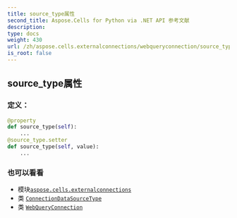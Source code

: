 ```yaml
---
title: source_type属性
second_title: Aspose.Cells for Python via .NET API 参考文献
description:
type: docs
weight: 430
url: /zh/aspose.cells.externalconnections/webqueryconnection/source_type/
is_root: false
---
```

## source_type属性
### 定义：
```python
@property
def source_type(self):
    ...
@source_type.setter
def source_type(self, value):
    ...
```

### 也可以看看
* 模块[`aspose.cells.externalconnections`](../../)
* 类 [`ConnectionDataSourceType`](/cells/python-net/zh/aspose.cells.externalconnections/connectiondatasourcetype)
* 类 [`WebQueryConnection`](/cells/python-net/zh/aspose.cells.externalconnections/webqueryconnection)
